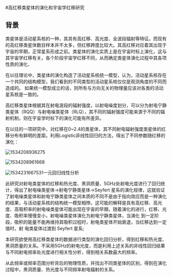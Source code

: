 #高红移类星体的演化和宇宙学红移研究

## 背景

类星体是活动星系核的一种，其具有高红移、高光度、全波段辐射等特征。而现有的高红移类星体数目样本并不太多，但红移跨度比较大。其高红移对应着其出现于宇宙的早期，正常星系形成之前。类星体的演化实质上是在宇宙时标上演化，这与其宇宙学红移有关，各个阶段宇宙学红移不同，从而确定类星体演化过程中其各项性质的演化、

在以往理论中，类星体的演化构造了活动星系核统一模型，认为，活动星系核存在一个共同的结构模型，我们看到的不同类型的活动星系核仅仅是观测角度的不同而造成的。 如果统一模型成立的话，则所有与方向无关的物理量应该对各类的活动星系核是一致的。

高红移类星体根据其在射电波段的辐射强度，以射电噪度划分，可以分为射电宁静类星体（RQQ）与射电噪类星体（RLQ），其不同的辐射强度可能来源于不同的辐射机制，则在宇宙学时标下的演化可能有所差异。

在以往的一项研究中，对红移在0~2.4的类星体，其不同射电辐射强度类星体的红移分布有鲜明的差距。利用Logistic非线性回归的方法，得出了不同参数随红移的演化：

![1534208936275](C:\Users\JOHO\AppData\Local\Temp\1534208936275.png)

![1534208961668](C:\Users\JOHO\AppData\Local\Temp\1534208961668.png)

![1534231667531](C:\Users\JOHO\AppData\Local\Temp\1534231667531.png)一元回归线性分析

此研究对射电类星体的红移和热光度、黑洞质量、5GHz处射电光度进行了回归统计，得出了射电噪类星体→射电宁静类星体→Seyfert 星系的演化规律，这就验证了射电噪类星体和射电宁静类星体之间本质的不同不是由于指向效应而是一种演化的结果，与活动星系核的结构统一模型相悖。这可能的解释是具有高红移、高光度、高吸积率的射电噪类星体可能出现在宇宙的早期，随着演化的进行，红移、光度、吸积率慢慢变小，射电噪类星体演化为射电宁静类星体，当演化 到一定阶段，吸积的能量不能再维持其吸积过程时，射电类星体开始衰退，当红移达到一定值时，射 电类星体过渡到 Seyfert 星系; 

本研究欲使用高红移类星体的数据进行类型的演化回归分析，得到红移和热光度、黑洞质量的关系。不采用5GHz的射电光度，而是利用上述关系的非线性回归结果与不同射电频率处光度进行相关性分析，得到相关系数最大的频率。

从此频率或频率范围分析背后的物理性质，并找出不同类星体的区别，得到在演化过程中，黑洞质量、热光度与不同频率射电辐射的关系。